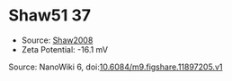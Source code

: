 <a name="material" />

# Shaw51 37
<script type="application/ld+json">
  {
    "@context": "https://schema.org/",
    "@type": "ChemicalSubstance",
    "@id": "https://egonw.github.io/nanowiki/nanowiki67.html#material",
    "http://purl.org/dc/terms/conformsTo":
      {
        "@type": "CreativeWork",
        "@id": "https://bioschemas.org/profiles/ChemicalSubstance/0.4-RELEASE/"
      },
    "identfier": "67",
    "name": "Shaw51 37",
    "url": "https://egonw.github.io/nanowiki/nanowiki67.html#material",
    "sameAs": "http://127.0.0.1/mediawiki/index.php/Special:URIResolver/Shaw51_37"
  }
</script>


* Source: [Shaw2008](articleShaw2008.md)
* Zeta Potential: -16.1 mV


Source: NanoWiki 6, doi:[10.6084/m9.figshare.11897205.v1](https://doi.org/10.6084/m9.figshare.11897205.v1)
